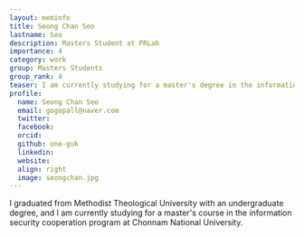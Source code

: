 ```yaml
---
layout: meminfo
title: Seong Chan Seo 
lastname: Seo
description: Masters Student at PRLab
importance: 4
category: work
group: Masters Students
group_rank: 4
teaser: I am currently studying for a master's degree in the information security cooperation program at Chonnam National University...
profile:
  name: Seong Chan Seo
  email: gogopall@naver.com
  twitter:
  facebook:
  orcid:
  github: one-guk
  linkedin:
  website:
  align: right
  image: seongchan.jpg
---
```



I graduated from Methodist Theological University with an undergraduate degree, and I am currently studying for a master's course in the information security cooperation program at Chonnam National University.

<!--stackedit_data:
eyJoaXN0b3J5IjpbLTEzMjk4MDY1MDNdfQ==
-->
